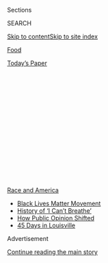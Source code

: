 <div id="app">

<div>

<div>

<div>

<div class="NYTAppHideMasthead css-1q2w90k e1suatyy0">

<div class="section css-ui9rw0 e1suatyy2">

<div class="css-eph4ug er09x8g0">

<div class="css-6n7j50">

</div>

<span class="css-1dv1kvn">Sections</span>

<div class="css-10488qs">

<span class="css-1dv1kvn">SEARCH</span>

</div>

[Skip to content](#site-content)[Skip to site
index](#site-index)

</div>

<div id="masthead-section-label" class="css-1wr3we4 eaxe0e00">

[Food](https://www.nytimes.com/section/food)

</div>

<div class="css-10698na e1huz5gh0">

</div>

</div>

<div id="masthead-bar-one" class="section hasLinks css-15hmgas e1csuq9d3">

<div class="css-uqyvli e1csuq9d0">

</div>

<div class="css-1uqjmks e1csuq9d1">

</div>

<div class="css-9e9ivx">

[](https://myaccount.nytimes.com/auth/login?response_type=cookie&client_id=vi)

</div>

<div class="css-1bvtpon e1csuq9d2">

[Today’s
Paper](https://www.nytimes.com/section/todayspaper)

</div>

</div>

</div>

</div>

<div data-aria-hidden="false">

<div id="site-content" data-role="main">

<div>

<div class="css-1aor85t" style="opacity:0.000000001;z-index:-1;visibility:hidden">

<div class="css-1hqnpie">

<div class="css-epjblv">

<span class="css-17xtcya">[Food](/section/food)</span><span class="css-x15j1o">|</span><span class="css-fwqvlz">A
Top Chicago Restaurant Messaged Its Virtue. Then Workers Spoke
Up.</span>

</div>

<div class="css-k008qs">

<div class="css-1iwv8en">

<span class="css-18z7m18"></span>

<div>

</div>

</div>

<span class="css-1n6z4y">https://nyti.ms/2Y5IrUw</span>

<div class="css-1705lsu">

<div class="css-4xjgmj">

<div class="css-4skfbu" data-role="toolbar" data-aria-label="Social Media Share buttons, Save button, and Comments Panel with current comment count" data-testid="share-tools">

  - 
  - 
  - 
  - 
    
    <div class="css-6n7j50">
    
    </div>

  - 
  - 

</div>

</div>

</div>

</div>

</div>

</div>

<div id="NYT_TOP_BANNER_REGION" class="css-13pd83m">

<div>

<div id="styln-prism-menu-1590763508878" class="section interactive-content interactive-size-medium css-1edisqu">

<div class="css-17ih8de interactive-body">

<div id="scroll-container" class="css-1gj85ro">

[<span class="styln-title-wrap"><span class="css-1pje3qr">Race
and</span><span class="css-1pje3qr">
America</span></span>](https://www.nytimes.com/news-event/george-floyd-protests-minneapolis-new-york-los-angeles?action=click&pgtype=Article&state=default&region=TOP_BANNER&context=storylines_menu)

  - [Black Lives Matter
    Movement](https://www.nytimes.com/interactive/2020/07/03/us/george-floyd-protests-crowd-size.html?action=click&pgtype=Article&state=default&region=TOP_BANNER&context=storylines_menu)
  - [History of ‘I Can’t
    Breathe’](https://www.nytimes.com/interactive/2020/06/28/us/i-cant-breathe-police-arrest.html?action=click&pgtype=Article&state=default&region=TOP_BANNER&context=storylines_menu)
  - [How Public Opinion
    Shifted](https://www.nytimes.com/interactive/2020/06/10/upshot/black-lives-matter-attitudes.html?action=click&pgtype=Article&state=default&region=TOP_BANNER&context=storylines_menu)
  - [45 Days in
    Louisville](https://www.nytimes.com/interactive/2020/07/16/us/black-lives-matter-protests-louisville-breonna-taylor.html?action=click&pgtype=Article&state=default&region=TOP_BANNER&context=storylines_menu)

</div>

</div>

</div>

</div>

</div>

<div id="top-wrapper" class="css-1sy8kpn">

<div id="top-slug" class="css-l9onyx">

Advertisement

</div>

[Continue reading the main
story](#after-top)

<div class="ad top-wrapper" style="text-align:center;height:100%;display:block;min-height:250px">

<div id="top" class="place-ad" data-position="top" data-size-key="top">

</div>

</div>

<div id="after-top">

</div>

</div>

<div>

<div id="sponsor-wrapper" class="css-1hyfx7x">

<div id="sponsor-slug" class="css-19vbshk">

Supported by

</div>

[Continue reading the main
story](#after-sponsor)

<div id="sponsor" class="ad sponsor-wrapper" style="text-align:center;height:100%;display:block">

</div>

<div id="after-sponsor">

</div>

</div>

<div class="css-186x18t">

</div>

<div class="css-1vkm6nb ehdk2mb0">

# A Top Chicago Restaurant Messaged Its Virtue. Then Workers Spoke Up.

</div>

Since Fat Rice proclaimed its support for justice, former employees have
come forward with complaints that its chef created a hostile work
environment.

<div class="css-79elbk" data-testid="photoviewer-wrapper">

<div class="css-z3e15g" data-testid="photoviewer-wrapper-hidden">

</div>

<div class="css-1a48zt4 ehw59r15" data-testid="photoviewer-children">

![<span class="css-16f3y1r e13ogyst0" data-aria-hidden="true">Fat Rice,
a celebrated Chicago restaurant, is one of several restaurants that have
come under fire, accused of hypocrisy after declaring their support for
change.</span><span class="css-cnj6d5 e1z0qqy90" itemprop="copyrightHolder"><span class="css-1ly73wi e1tej78p0">Credit...</span><span><span>Taylor
Glascock for The New York
Times</span></span></span>](https://static01.nyt.com/images/2020/06/17/dining/17FatRice1/00FatRice1-articleLarge.jpg?quality=75&auto=webp&disable=upscale)

</div>

</div>

<div class="css-18e8msd">

<div class="css-vp77d3 epjyd6m0">

<div class="css-1baulvz">

By [<span class="css-1baulvz last-byline" itemprop="name">Brett
Anderson</span>](https://www.nytimes.com/by/brett-anderson)

</div>

</div>

  - 
    
    <div class="css-ld3wwf e16638kd2">
    
    Published June 16, 2020Updated June 19,
    2020
    
    </div>

  - 
    
    <div class="css-4xjgmj">
    
    <div class="css-pvvomx" data-role="toolbar" data-aria-label="Social Media Share buttons, Save button, and Comments Panel with current comment count" data-testid="share-tools">
    
      - 
      - 
      - 
      - 
        
        <div class="css-6n7j50">
        
        </div>
    
      - 
      - 
    
    </div>
    
    </div>

</div>

</div>

<div class="section meteredContent css-1r7ky0e" name="articleBody" itemprop="articleBody">

<div class="css-1fanzo5 StoryBodyCompanionColumn">

<div class="css-53u6y8">

Two weeks ago, Abe Conlon and Adrienne Lo decided to declare their
solidarity with the fight for racial justice. They did so with two posts
on the Instagram account of Fat Rice, their award-winning restaurant in
Chicago: one a plain black square, the other a photo of the words “Stand
for change” spray-painted inside a heart.

The posts did not have their intended effect. They were immediately
condemned on social media as shallow acts of self-aggrandizement,
particularly by former Fat Rice employees, who took to the internet with
a barrage of complaints about a culture of verbal abuse, rage and racial
insensitivity they said had flourished at the restaurant.

Nearly all of the 20 former Fat Rice employees who spoke to The New York
Times in recent days described Mr. Conlon, 39, as an extreme example of
a restaurant-business archetype: a tantrum-prone chef who rules by fear
and bullying. He ended one staff meeting, they said, by dumping a can of
garbage onto the floor, and flew into fits of anger so severe onlookers
feared they would lead to violence.

“Working there was pretty much a nightmare when Abe was around,” said
Molly Pachay, 27, a former Fat Rice bar manager.

</div>

</div>

<div class="css-1fanzo5 StoryBodyCompanionColumn">

<div class="css-53u6y8">

At a moment when restaurants across the country have made efforts to
align themselves with protests over the killing of [George
Floyd](https://www.nytimes.com/article/george-floyd-who-is.html) by a
police officer in Minneapolis, the furor surrounding Fat Rice shows
[there are dangers for businesses that try to turn their names into
symbols of
virtue](https://www.nytimes.com/2020/06/11/dining/food-brands-black-lives-matter-social-media.html).
Last week, the owners of [Mission Chinese
Food](https://ny.eater.com/2020/6/8/21284326/mission-chinese-race-danny-bowien)
in New York and of the California restaurant chain [Boba
Guys](https://www.sfgate.com/food/article/Boba-Guys-fires-manager-for-racist-comments-15330946.php)
issued apologies for the racist behavior of staff members — accounts
that had emerged earlier but resurfaced after the restaurants declared
public support for the Black Lives Matter movement.

The misbehavior that the former Fat Rice employees have described does
not include allegations of sexual harassment, which many chefs and
restaurateurs have faced in the \#MeToo era. But the uproar reveals a
growing intolerance for a type of verbal mistreatment that has long been
accepted as routine in the industry — one in which blacks and other
minorities do much of the hardest work.

Mr. Conlon posted an apology to Instagram on June 6. “I have reinforced
a culture of hostility and oppression due to my own insecurities,” he
wrote in part. “I have much unlearning ahead of me.” (The Instagram
account has since been deleted.)

Last Wednesday, he and Ms. Lo, 36, the restaurant’s co-owner, said that
in response to the criticism, they had closed Fat Rice, which they had
[converted to a general
store](https://www.nytimes.com/2020/04/28/dining/super-fat-rice-mart-chicago-coronavirus.html)
focusing on meal kits during the coronavirus shutdown. “We’ve stopped
all orders of business in support of the movement and to take time to
reflect,” Mr. Conlon said. Their roughly 70 employees were laid off in
March after a shutdown order took effect in Illinois.

</div>

</div>

<div class="css-79elbk" data-testid="photoviewer-wrapper">

<div class="css-z3e15g" data-testid="photoviewer-wrapper-hidden">

</div>

<div class="css-1a48zt4 ehw59r15" data-testid="photoviewer-children">

![<span class="css-16f3y1r e13ogyst0" data-aria-hidden="true">The chef
Abe Conlon, right, and his business partner, Adrienne Lo, in April after
they transformed Fat Rice into a store specializing in meal
kits.</span><span class="css-cnj6d5 e1z0qqy90" itemprop="copyrightHolder"><span class="css-1ly73wi e1tej78p0">Credit...</span><span>Taylor
Glascock for The New York
Times</span></span>](https://static01.nyt.com/images/2020/06/17/dining/17FatRice2/merlin_171984108_dd543c0f-25a9-4c9f-b924-01e41f43f215-articleLarge.jpg?quality=75&auto=webp&disable=upscale)

</div>

</div>

<div class="css-1fanzo5 StoryBodyCompanionColumn">

<div class="css-53u6y8">

Fat Rice, which opened in 2012, specialized in the food of Macau, a
former Portuguese colony in China. In 2018, Mr. Conlon won the [James
Beard award](https://www.jamesbeard.org/chef/abraham-conlon) for Best
Chef in the Great Lakes Region, and Chicago magazine
[proclaimed](https://www.chicagomag.com/dining-drinking/July-2018/The-50-Best-Restaurants-in-Chicago/Fat-Rice/)
that “Fat Rice may be the most universally beloved restaurant in
Chicago.”

</div>

</div>

<div class="css-1fanzo5 StoryBodyCompanionColumn">

<div class="css-53u6y8">

But Alex Szabo, 29, who worked as a chef there from 2015 to 2016, said
Mr. Conlon’s brute management style — “when Abe was on the line, it was
as bad as any kitchen I’ve seen,” he said — took an emotional toll on
the kitchen staff. He recalls breaking down in front of Mr. Conlon one
night.

“I told him my life right now makes me want to kill myself, and I do not
know what to do,” Mr. Szabo recalled. “His response to that was I should
just work more.”

Mr. Conlon said he did not remember the incident, and in a lengthy
interview with The Times, he and Ms. Lo took exception to some former
employees’ description of Fat Rice as an unsafe place to work.

“I don’t think that’s a fair conclusion for you to make,” Ms. Lo said.
Many former employees criticized her for not intervening on their behalf
more often.

Both Ms. Lo and Mr. Conlon attributed his behavior in part to his own
past “traumas,” including drinking, drug abuse and the way he himself
was treated as a younger chef. In a text message after the interview,
Mr. Conlon reiterated his belief that he is an example of an
industrywide problem that he alone should not have to answer for.

“I am acknowledging that my harsh behaviors, poor leadership and
temperament are indicative of the greater problems in the restaurant
world in which I have learned them,” he wrote. “I am complicit in my
participation in the ‘that’s just how it is, because that’s how it has
been’ culture.”

</div>

</div>

<div class="css-1fanzo5 StoryBodyCompanionColumn">

<div class="css-53u6y8">

Mr. Conlon’s former employees said his outbursts were routine and often
alarming. One such incident occurred at the 2018 Pitchfork Music
Festival in Chicago, where Fat Rice had a stall. Mr. Conlon became so
enraged with an employee who accidentally threw out his breakfast that
someone called security.

“I remember security was like: ‘Hey, you need to take it easy. You can’t
really talk to people like that,’ ” recalled Mr. Conlon, who said he was
fatigued, having just returned from an overseas trip to film an episode
of “Top Chef.” “I was wrongfully
upset.”

</div>

</div>

<div class="css-79elbk" data-testid="photoviewer-wrapper">

<div class="css-z3e15g" data-testid="photoviewer-wrapper-hidden">

</div>

<div class="css-1a48zt4 ehw59r15" data-testid="photoviewer-children">

<div class="css-1xdhyk6 erfvjey0">

<span class="css-1ly73wi e1tej78p0">Image</span>

<div class="css-zjzyr8">

<div data-testid="lazyimage-container" style="height:371.8444444444444px">

</div>

</div>

</div>

<span class="css-16f3y1r e13ogyst0" data-aria-hidden="true">Joey Pham, a
former Fat Rice chef, has been critical of the restaurant’s owners on
social
media.</span><span class="css-cnj6d5 e1z0qqy90" itemprop="copyrightHolder"><span class="css-1ly73wi e1tej78p0">Credit...</span><span>Joey
Pham</span></span>

</div>

</div>

<div class="css-1fanzo5 StoryBodyCompanionColumn">

<div class="css-53u6y8">

Many former Fat Rice employees who voiced complaints about the
restaurant on social media say the current push for racial equality
should include a reckoning for chefs like Mr. Conlon. They point out
that abuse in restaurants falls disproportionately on people of color,
who often occupy low-level positions that keep them from fighting back.

“Black people have experienced this on a greater scale, but it doesn’t
minimize what’s happening under our noses,” said Joey Pham, 32, a former
Fat Rice chef who has accused the owners [on social
media](https://www.instagram.com/flavorsupreme/) of creating a hostile
workplace. “When is it a good time to come out about abuse?”

Fat Rice has been under fire before. Last year, the restaurant made
local
[news](https://chicago.eater.com/2019/2/14/18202640/chicago-restaurants-music-hip-hop-n-word-playlist-explicit-lyrics-fat-rice-furious-spoon-no-bones)
when an African-American guest complained that it played loud hip-hop
music that contained racial slurs. The owners responded by posting a
warning in the restaurant that diners could be exposed to explicit
lyrics.

In 2017, Ryan Zeh, a chef, said he heard Mr. Conlon talking angrily
about a female server, and became so concerned that he followed Mr.
Conlon as he approached the employee.

</div>

</div>

<div class="css-1fanzo5 StoryBodyCompanionColumn">

<div class="css-53u6y8">

“I thought I needed to be there,” said Mr. Zeh, 27. “He’s thrown plates
at cooks.”

Ms. Pachay, the bar manager, said Mr. Conlon was furious with the
employee for improperly coursing the meal of a single diner. “Abe
verbally berated and abused her for it in front of a crowded bar,” Ms.
Pachay said.

Mr. Conlon never laid hands on the server. He said he doesn’t remember
making the threat, and while he admitted to throwing plates, he denied
ever having thrown one at an employee.

He nonetheless said he regretted losing his temper, and confirmed that
it led to his taking a leave of absence from the restaurant, after
several employees, including Ms. Pachay and Mr. Zeh, urged Ms. Lo to
tell Mr. Conlon to seek professional help.

“It wasn’t my incident alone that caused the sabbatical,” said the
server who was the target of Mr. Conlon’s anger. “It was the tipping
point for it.” She asked not to be named because she didn’t want the
controversy to hurt her new career.

Mr. Conlon spent three weeks in his native Massachusetts, where he took
some time to reflect at a yoga and meditation retreat. “Why am I acting
this way? What are the behaviors that I need to change?” he recalled
asking himself. “It was an important time for me. But it obviously
wasn’t
enough.”

</div>

</div>

<div class="css-79elbk" data-testid="photoviewer-wrapper">

<div class="css-z3e15g" data-testid="photoviewer-wrapper-hidden">

</div>

<div class="css-1a48zt4 ehw59r15" data-testid="photoviewer-children">

<div class="css-1xdhyk6 erfvjey0">

<span class="css-1ly73wi e1tej78p0">Image</span>

<div class="css-zjzyr8">

<div data-testid="lazyimage-container" style="height:257.77777777777777px">

</div>

</div>

</div>

<span class="css-16f3y1r e13ogyst0" data-aria-hidden="true">Sukainah
Jallow, a former Fat Rice server, said Mr. Conlon continued to verbally
abuse employees, even after he took a leave of absence to deal with the
problem.</span><span class="css-cnj6d5 e1z0qqy90" itemprop="copyrightHolder"><span class="css-1ly73wi e1tej78p0">Credit...</span><span>Taylor
Glascock for The New York Times</span></span>

</div>

</div>

<div class="css-1fanzo5 StoryBodyCompanionColumn">

<div class="css-53u6y8">

Sukainah Jallow, 32, said she started working at Fat Rice as a server
during Mr. Conlon’s leave. “People were very open, telling me, ‘You
should be happy he’s not here,’” she said.

</div>

</div>

<div class="css-1fanzo5 StoryBodyCompanionColumn">

<div class="css-53u6y8">

Still, when Mr. Conlon returned, he did not appear to have changed, she
said. “I was never personally a target, but people around me were
emotionally broken by him,” Ms. Jallow said. “He’s been doing this stuff
for years. He’s not understanding.”

Ms. Jallow is one of several African-American former staff members who
accused Mr. Conlon and Ms. Lo of treating black employees differently
than white employees.

Some of these differences were subtle, like the way Ms. Jallow said Mr.
Conlon “changed his tone of voice with people who are black,” adopting
black slang.

Anisa McGowan, 22, a former server, said Ms. Lo once ordered her to
cover her head during service when she came to work with an Afro.

“She tried to frame it as a hygiene thing,” Ms. McGowan said, “but I
don’t believe that, because there were a lot of white people who had
shoulder-length hair and didn’t wear it back or anything like that.”

Ms. Lo said that all employees, regardless of race, were instructed to
wear their hair up, and that she was “not picking on” Ms. McGowan.
“There had been problems with hair in the food,” she said.

But Ms. McGowan said she interpreted the attention paid to her Afro as
“anti-black,” in part because of the other ways she saw race play out
at Fat Rice.

</div>

</div>

<div class="css-1fanzo5 StoryBodyCompanionColumn">

<div class="css-53u6y8">

She was particularly troubled watching a young black food runner whom
she believed Mr. Conlon had singled out for abuse. The former employee,
who asked not to be identified for fear of being blackballed in the
industry, said he worked at the restaurant for less than a year, in 2017
and 2018, and that he was 20 when hired.

Mr. Conlon, he said, “had a lot of animosity toward me personally. I
don’t know if it was because I was new or because I was black or
because I was young, or because of all three of those things.”

He said Mr. Conlon once showed him a photograph on his phone of a “black
banjo guy with overalls and a hat and a straw in his mouth.” He said the
chef encouraged him to dress up like the man for the restaurant’s New
Orleans-themed Halloween party.

“I was like, ‘Why would I do that? I look like this guy?’ ” the former
food runner recalled. “He said, ‘Sure, you do.’ ”

Mr. Conlon said he remembers the food runner, but not the incident he
described. “I know that we would have brainstorming sessions when we had
events,” he said.

The young man recalled the night Mr. Conlon fired him. “He kept pulling
me aside so he could yell at me,” he said. “I got really mad,” having
taken several months of such treatment. “The last time he pulled me
aside into a corner really hard. I walked away from him and he grabbed
me again. Then I yelled at him and told him, ‘Don’t touch me.’ ”

Mr. Conlon and Ms. Lo said the food runner often moved too quickly
through the restaurant’s cramped space, sometimes colliding with other
people. “He was moving headfirst,” said Mr. Conlon, who said he told the
young man: “You make me nervous. I’m afraid you’re going to crash into
somebody again.”

</div>

</div>

<div class="css-1fanzo5 StoryBodyCompanionColumn">

<div class="css-53u6y8">

“I reacted and I grabbed him by the shoulder because I thought he was
going to crash into somebody,” said Mr. Conlon, who added that his
reaction “wasn’t based on who he was as a person. It wasn’t based on his
race.”

Both men say they moved into the alley to continue the argument. The
young man said he asked why Mr. Conlon kept pulling his arm. “He was
like, ‘I thought you were going to attack a guest.’ In, like, five
seconds, he changed the narrative into, I was going to attack a guest
because I was walking away from him angrily.”

He said Mr. Conlon then told him, “I could have called the police on
you.” Mr. Conlon said doesn’t recall saying that. “I think I was trying
to explain what my concerns were to him,” he said, “and why I don’t
think it was being heard, and things obviously got heated.”

He fired the employee later that evening. Ms. McGowan said the young man
told her later that night about the incident.

“That’s a really hard thing to manage,” she said, “to work with people
who damn well may call the cops on you.”

</div>

</div>

<div>

</div>

<div class="css-1fanzo5 StoryBodyCompanionColumn">

<div class="css-53u6y8">

*Follow* [*NYT Food on Twitter*](https://twitter.com/nytfood) *and*
[*NYT Cooking on Instagram*](https://www.instagram.com/nytcooking/)*,*
[*Facebook*](https://www.facebook.com/nytcooking/)*,*
[*YouTube*](https://www.youtube.com/nytcooking) *and*
[*Pinterest*](https://www.pinterest.com/nytcooking/)*.* [*Get regular
updates from NYT Cooking, with recipe suggestions, cooking tips and
shopping advice*](https://www.nytimes.com/newsletters/cooking)*.*

</div>

</div>

</div>

<div>

</div>

<div>

</div>

<div>

</div>

<div>

<div id="bottom-wrapper" class="css-1ede5it">

<div id="bottom-slug" class="css-l9onyx">

Advertisement

</div>

[Continue reading the main
story](#after-bottom)

<div id="bottom" class="ad bottom-wrapper" style="text-align:center;height:100%;display:block;min-height:90px">

</div>

<div id="after-bottom">

</div>

</div>

</div>

</div>

</div>

## Site Index

<div>

</div>

## Site Information Navigation

  - [© <span>2020</span> <span>The New York Times
    Company</span>](https://help.nytimes.com/hc/en-us/articles/115014792127-Copyright-notice)

<!-- end list -->

  - [NYTCo](https://www.nytco.com/)
  - [Contact
    Us](https://help.nytimes.com/hc/en-us/articles/115015385887-Contact-Us)
  - [Work with us](https://www.nytco.com/careers/)
  - [Advertise](https://nytmediakit.com/)
  - [T Brand Studio](http://www.tbrandstudio.com/)
  - [Your Ad
    Choices](https://www.nytimes.com/privacy/cookie-policy#how-do-i-manage-trackers)
  - [Privacy](https://www.nytimes.com/privacy)
  - [Terms of
    Service](https://help.nytimes.com/hc/en-us/articles/115014893428-Terms-of-service)
  - [Terms of
    Sale](https://help.nytimes.com/hc/en-us/articles/115014893968-Terms-of-sale)
  - [Site
    Map](https://spiderbites.nytimes.com)
  - [Help](https://help.nytimes.com/hc/en-us)
  - [Subscriptions](https://www.nytimes.com/subscription?campaignId=37WXW)

</div>

</div>

</div>

</div>
